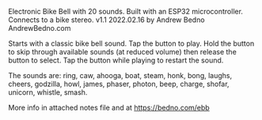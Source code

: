 Electronic Bike Bell with 20 sounds.  Built with an ESP32 microcontroller.  Connects to a bike stereo.  v1.1 2022.02.16  by Andrew Bedno AndrewBedno.com

Starts with a classic bike bell sound.  Tap the button to play.  Hold the button to skip through available sounds (at reduced volume) then release the button to select.  Tap the button while playing to restart the sound.

The sounds are: ring, caw, ahooga, boat, steam, honk, bong, laughs, cheers, godzilla, howl, james, phaser, photon, beep, charge, shofar, unicorn, whistle, smash.

More info in attached notes file and at https://bedno.com/ebb
